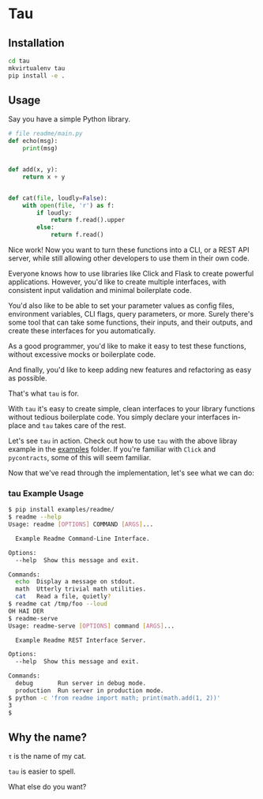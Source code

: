 # Tau

## Installation

```bash
cd tau
mkvirtualenv tau
pip install -e .
```

## Usage

Say you have a simple Python library.

```python
# file readme/main.py
def echo(msg):
    print(msg)


def add(x, y):
    return x + y


def cat(file, loudly=False):
    with open(file, 'r') as f:
        if loudly:
            return f.read().upper
        else:
            return f.read()
```

Nice work!
Now you want to turn these functions into a CLI, or a REST API server, while still allowing other developers to use them in their own code.

Everyone knows how to use libraries like Click and Flask to create powerful applications.
However, you'd like to create multiple interfaces, with consistent input validation and minimal boilerplate code.

You'd also like to be able to set your parameter values as config files, environment variables, CLI flags, query parameters, or more.
Surely there's some tool that can take some functions, their inputs, and their outputs, and create these interfaces for you automatically.

As a good programmer, you'd like to make it easy to test these functions, without excessive mocks or boilerplate code.

And finally, you'd like to keep adding new features and refactoring as easy as possible.

That's what `tau` is for.

With `tau` it's easy to create simple, clean interfaces to your library functions without tedious boilerplate code.
You simply declare your interfaces in-place and `tau` takes care of the rest.

Let's see `tau` in action.
Check out how to use `tau` with the above libray example in the [examples](examples/readme/) folder.
If you're familiar with `Click` and `pycontracts`, some of this will seem familiar.

Now that we've read through the implementation, let's see what we can do:

### tau Example Usage
```bash
$ pip install examples/readme/
$ readme --help
Usage: readme [OPTIONS] COMMAND [ARGS]...

  Example Readme Command-Line Interface.

Options:
  --help  Show this message and exit.

Commands:
  echo  Display a message on stdout.
  math  Utterly trivial math utilities.
  cat   Read a file, quietly?
$ readme cat /tmp/foo --loud
OH HAI DER
$ readme-serve
Usage: readme-serve [OPTIONS] command [ARGS]...

  Example Readme REST Interface Server.

Options:
  --help  Show this message and exit.

Commands:
  debug       Run server in debug mode.
  production  Run server in production mode.
$ python -c 'from readme import math; print(math.add(1, 2))'
3
$
```

## Why the name?

`τ` is the name of my cat.

`tau` is easier to spell.

What else do you want?
